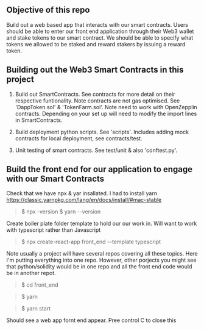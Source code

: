 
## Objective of this repo

Build out a web based app that interacts with our smart contracts. Users should be able to enter our front end application through their Web3 wallet and stake tokens to our smart contract. We should be able to specify what tokens we allowed to be staked and reward stakers by issuing a reward token. 

## Building out the Web3 Smart Contracts in this project

1. Build out SmartContracts. See contracts for more detail on their respective funtionality. Note contracts are not gas optimised. See 'DappToken.sol' & 'TokenFarm.sol'. Note need to work with OpenZepplin contracts. Depending on your set up will need to modify the import lines in SmartContracts. 

2. Build deployment python scripts. See 'scripts'. Includes adding mock contracts for local deployment, see contracts/test.

3. Unit testing of smart contracts. See test/unit & also 'conftest.py'. 

## Build the front end for our application to engage with our Smart Contracts

Check that we have npx & yar insallated. I had to install yarn https://classic.yarnpkg.com/lang/en/docs/install/#mac-stable

> $ npx -version
> $ yarn --version

Create boiler plate folder template to hold our our work in. Will want to work with typescript rather than Javascript

> $ npx create-react-app front_end --template typescript

Note usually a project will have several repos covering all these topics. Here I'm putting everything into one repo. However, other porjects you might see that python/solidity would be in one repo and all the front end code would be in another repot. 

> $ cd front_end

> $ yarn

> $ yarn start

Should see a web app fornt end appear. Pree control C to close this

